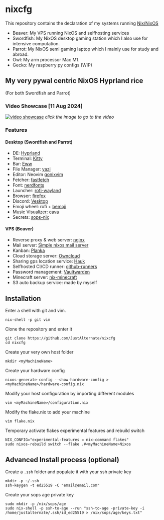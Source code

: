 # nixcfg

This repository contains the declaration of my systems running [Nix/NixOS](https://nixos.org/)

- Beaver: My VPS running NixOS and selfhosting services
- Swordfish: My NixOS desktop gaming station which I also use for intensive computation.
- Parrot: My NixOS semi gaming laptop which I mainly use for study and abroad.
- Owl: My arm processor Mac M1.
- Gecko: My raspberry py configs (WIP)

## My very pywal centric NixOS Hyprland rice

(For both Swordfish and Parrot)

### Video Showcase [11 Aug 2024]

[![video showcase](https://img.youtube.com/vi/M6VRL6bqdks/0.jpg)](https://www.youtube.com/watch?v=M6VRL6bqdks)
_click the image to go to the video_

### Features

#### Desktop (Swordfish and Parrot)
- DE: [Hyprland](https://hyprland.org/)
- Terminal: [Kitty](https://sw.kovidgoyal.net/kitty/)
- Bar: [Eww](https://github.com/elkowar/eww)
- File Manager: [yazi](https://yazi-rs.github.io/)
- Editor: Neovim [gonixvim](https://github.com/JustAlternate/gonixvim)
- Fetcher: [fastfetch](https://github.com/fastfetch-cli/fastfetch)
- Font: [nerdfonts](https://www.nerdfonts.com/)
- Launcher: [rofi-wayland](https://github.com/A417ya/rofi-wayland)
- Browser: [firefox](https://www.mozilla.org/en-US/firefox/)
- Discord: [Vesktop](https://github.com/Vencord/Vesktop)
- Emoji wheel: rofi + [bemoji](https://github.com/marty-oehme/bemoji)
- Music Visualizer: [cava](https://github.com/karlstav/cava)
- Secrets: [sops-nix](https://github.com/Mic92/sops-nix)

#### VPS (Beaver)
- Reverse proxy & web server: [nginx](https://nginx.org/en/)
- Mail server: [Simple nixos mail server](https://gitlab.com/simple-nixos-mailserver/nixos-mailserver)
- Kanban: [Planka](https://github.com/plankanban/planka)
- Cloud storage server: [Owncloud](https://owncloud.com/)
- Sharing gps location service: [Hauk](https://github.com/bilde2910/Hauk)
- Selfhosted CI/CD runner: [github-runners](https://github.com/actions/runner)
- Password management: [Vaultwarden](https://github.com/dani-garcia/vaultwarden)
- Minecraft server: [nix-minecraft](https://github.com/Infinidoge/nix-minecraft)
- S3 auto backup service: made by myself

## Installation

Enter a shell with git and vim.
```
nix-shell -p git vim
```

Clone the repository and enter it
```
git clone https://github.com/JustAlternate/nixcfg
cd nixcfg
```

Create your very own host folder
```
mkdir <myMachineName>
```

Create your hardware config
```
nixos-generate-config --show-hardware-config > <myMachineName>/hardware-config.nix
```

Modify your host configuration by importing different modules
```
vim <myMachineName>/configuration.nix
```

Modify the flake.nix to add your machine
```
vim flake.nix
```

Temporary activate flakes experimental features and rebuild switch
```
NIX_CONFIG="experimental-features = nix-command flakes"
sudo nixos-rebuild switch --flake .#<myMachineName>Nixos
```

## Advanced Install process (optional)

Create a `.ssh` folder and populate it with your ssh private key
```
mkdir -p ~/.ssh
ssh-keygen -t ed25519 -C "email@email.com"
```

Create your sops age private key
```
sudo mkdir -p /nix/sops/age
sudo nix-shell -p ssh-to-age --run "ssh-to-age -private-key -i /home/justalternate/.ssh/id_ed25519 > /nix/sops/age/keys.txt"
```
